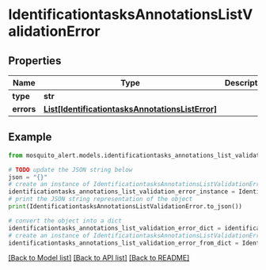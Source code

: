 # IdentificationtasksAnnotationsListValidationError


## Properties

Name | Type | Description | Notes
------------ | ------------- | ------------- | -------------
**type** | **str** |  | 
**errors** | [**List[IdentificationtasksAnnotationsListError]**](IdentificationtasksAnnotationsListError.md) |  | 

## Example

```python
from mosquito_alert.models.identificationtasks_annotations_list_validation_error import IdentificationtasksAnnotationsListValidationError

# TODO update the JSON string below
json = "{}"
# create an instance of IdentificationtasksAnnotationsListValidationError from a JSON string
identificationtasks_annotations_list_validation_error_instance = IdentificationtasksAnnotationsListValidationError.from_json(json)
# print the JSON string representation of the object
print(IdentificationtasksAnnotationsListValidationError.to_json())

# convert the object into a dict
identificationtasks_annotations_list_validation_error_dict = identificationtasks_annotations_list_validation_error_instance.to_dict()
# create an instance of IdentificationtasksAnnotationsListValidationError from a dict
identificationtasks_annotations_list_validation_error_from_dict = IdentificationtasksAnnotationsListValidationError.from_dict(identificationtasks_annotations_list_validation_error_dict)
```
[[Back to Model list]](../README.md#documentation-for-models) [[Back to API list]](../README.md#documentation-for-api-endpoints) [[Back to README]](../README.md)



